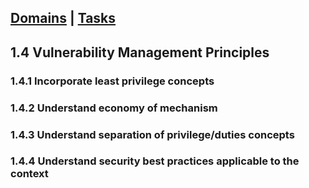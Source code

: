 [Domains](../index.md) | [Tasks](index.md)
---
## 1.4 Vulnerability Management Principles

### 1.4.1 Incorporate least privilege concepts

### 1.4.2 Understand economy of mechanism

### 1.4.3 Understand separation of privilege/duties concepts

### 1.4.4 Understand security best practices applicable to the context
<!--stackedit_data:
eyJoaXN0b3J5IjpbOTYzOTMzNDgxXX0=
-->